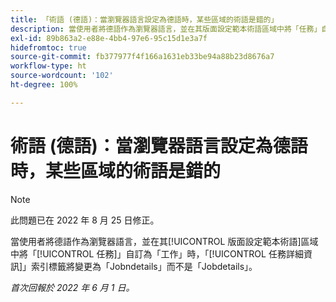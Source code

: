 ```yaml
---
title: 「術語 (德語)：當瀏覽器語言設定為德語時，某些區域的術語是錯的」
description: 當使用者將德語作為瀏覽器語言，並在其版面設定範本術語區域中將「任務」自訂為「工作」時，「任務詳細資訊」索引標籤將變更為「Jobndetails」而不是「Jobdetails」。
exl-id: 89b863a2-e88e-4bb4-97e6-95c15d1e3a7f
hidefromtoc: true
source-git-commit: fb377977f4f166a1631eb33be94a88b23d8676a7
workflow-type: ht
source-wordcount: '102'
ht-degree: 100%

---
```


# 術語 (德語)：當瀏覽器語言設定為德語時，某些區域的術語是錯的

>[!NOTE]
>
>此問題已在 2022 年 8 月 25 日修正。

當使用者將德語作為瀏覽器語言，並在其[!UICONTROL 版面設定範本術語]區域中將「[!UICONTROL 任務]」自訂為「工作」時，「[!UICONTROL 任務詳細資訊]」索引標籤將變更為「Jobndetails」而不是「Jobdetails」。

_首次回報於 2022 年 6 月 1 日。_
